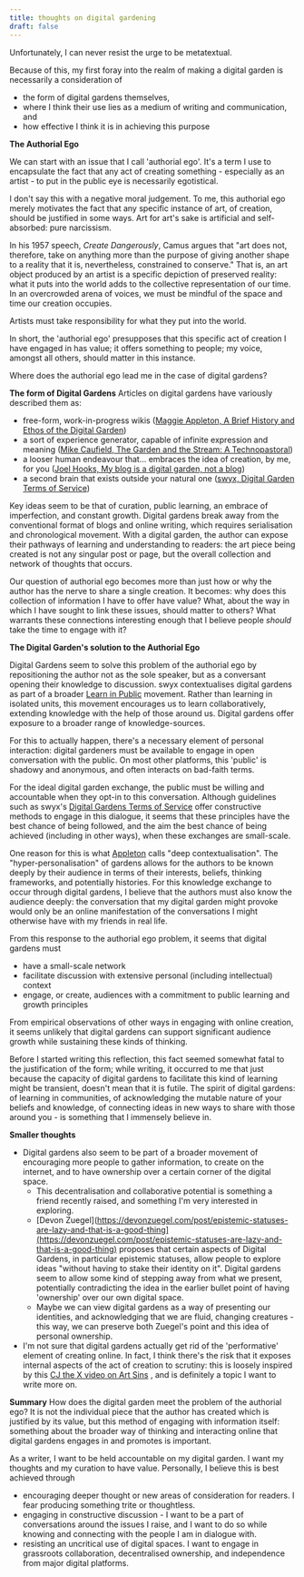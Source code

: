 ```yaml
---
title: thoughts on digital gardening
draft: false
---
```


Unfortunately, I can never resist the urge to be metatextual. 

Because of this, my first foray into the realm of making a digital garden is necessarily a consideration of
- the form of digital gardens themselves,
- where I think their use lies as a medium of writing and communication, and
- how effective I think it is in achieving this purpose

**The Authorial Ego**

We can start with an issue that I call 'authorial ego'. It's a term I use to encapsulate the fact that any act of creating something - especially as an artist - to put in the public eye is necessarily egotistical. 

I don't say this with a negative moral judgement. To me, this authorial ego merely motivates the fact that any specific instance of art, of creation, should be justified in some ways. Art for art's sake is artificial and self-absorbed: pure narcissism. 

In his 1957 speech, *Create Dangerously*, Camus argues that "art does not, therefore, take on anything more than the purpose of giving another shape to a reality that it is, nevertheless, constrained to conserve." That is, an art object produced by an artist is a specific depiction of preserved reality: what it puts into the world adds to the collective representation of our time. In an overcrowded arena of voices, we must be mindful of the space and time our creation occupies. 

Artists must take responsibility for what they put into the world. 

In short, the 'authorial ego' presupposes that this specific act of creation I have engaged in has value; it offers something to people; my voice, amongst all others, should matter in this instance. 

Where does the authorial ego lead me in the case of digital gardens? 

**The form of Digital Gardens**
Articles on digital gardens have variously described them as:
- free-form, work-in-progress wikis ([Maggie Appleton, A Brief History and Ethos of the Digital Garden](https://maggieappleton.com/garden-history))
- a sort of experience generator, capable of infinite expression and meaning ([Mike Caufield, The Garden and the Stream: A Technopastoral](https://hapgood.us/2015/10/17/the-garden-and-the-stream-a-technopastoral/))
- a looser human endeavour that... embraces the idea of creation, by me, for you ([Joel Hooks, My blog is a digital garden, not a blog](https://joelhooks.com/digital-garden))
- a second brain that exists outside your natural one ([swyx, Digital Garden Terms of Service](https://www.swyx.io/digital-garden-tos))

Key ideas seem to be that of curation, public learning, an embrace of imperfection, and constant growth. Digital gardens break away from the conventional format of blogs and online writing, which requires serialisation and chronological movement. With a digital garden, the author can expose their pathways of learning and understanding to readers: the art piece being created is not any singular post or page, but the overall collection and network of thoughts that occurs. 

Our question of authorial ego becomes more than just how or why the author has the nerve to share a single creation. It becomes: why does this collection of information I have to offer have value? What, about the way in which I have sought to link these issues, should matter to others? What warrants these connections interesting enough that I believe people _should_ take the time to engage with it?

**The Digital Garden's solution to the Authorial Ego**

Digital Gardens seem to solve this problem of the authorial ego by repositioning the author not as the sole speaker, but as a conversant opening their knowledge to discussion. swyx contextualises digital gardens as part of a broader [Learn in Public](https://www.swyx.io/learn-in-public) movement. Rather than learning in isolated units, this movement encourages us to learn collaboratively, extending knowledge with the help of those around us. Digital gardens offer exposure to a broader range of knowledge-sources.

For this to actually happen, there's a necessary element of personal interaction: digital gardeners must be available to engage in open conversation with the public. On most other platforms, this 'public' is shadowy and anonymous, and often interacts on bad-faith terms. 

For the ideal digital garden exchange, the public must be willing and accountable when they opt-in to this conversation. Although guidelines such as swyx's [Digital Gardens Terms of Service](https://www.swyx.io/digital-garden-tos) offer constructive methods to engage in this dialogue, it seems that these principles have the best chance of being followed, and the aim the best chance of being achieved (including in other ways), when these exchanges are small-scale.

One reason for this is what [Appleton](https://maggieappleton.com/garden-history) calls "deep contextualisation". The "hyper-personalisation" of gardens allows for the authors to be known deeply by their audience in terms of their interests, beliefs, thinking frameworks, and potentially histories. For this knowledge exchange to occur through digital gardens, I believe that the authors must also know the audience deeply: the conversation that my digital garden might provoke would only be an online manifestation of the conversations I might otherwise have with my friends in real life. 

From this response to the authorial ego problem, it seems that digital gardens must
- have a small-scale network
- facilitate discussion with extensive personal (including intellectual) context
- engage, or create, audiences with a commitment to public learning and growth principles

From empirical observations of other ways in engaging with online creation, it seems unlikely that digital gardens can support significant audience growth while sustaining these kinds of thinking. 

Before I started writing this reflection, this fact seemed somewhat fatal to the justification of the form; while writing, it occurred to me that just because the capacity of digital gardens to facilitate this kind of learning might be transient, doesn't mean that it is futile. The spirit of digital gardens: of learning in communities, of acknowledging the mutable nature of your beliefs and knowledge, of connecting ideas in new ways to share with those around you - is something that I immensely believe in. 

**Smaller thoughts**

- Digital gardens also seem to be part of a broader movement of encouraging more people to gather information, to create on the internet, and to have ownership over a certain corner of the digital space.
	- This decentralisation and collaborative potential is something a friend recently raised, and something I'm very interested in exploring.
	- [Devon Zuegel](https://devonzuegel.com/post/epistemic-statuses-are-lazy-and-that-is-a-good-thing](https://devonzuegel.com/post/epistemic-statuses-are-lazy-and-that-is-a-good-thing) proposes that certain aspects of Digital Gardens, in particular epistemic statuses, allow people to explore ideas "without having to stake their identity on it". Digital gardens seem to allow some kind of stepping away from what we present, potentially contradicting the idea in the earlier bullet point of having 'ownership' over our own digital space. 
	- Maybe we can view digital gardens as a way of presenting our identities, and acknowledging that we are fluid, changing creatures - this way, we can preserve both Zuegel's point and this idea of personal ownership. 
- I'm not sure that digital gardens actually get rid of the 'performative' element of creating online. In fact, I think there's the risk that it exposes internal aspects of the act of creation to scrutiny: this is loosely inspired by this [CJ the X video on Art Sins](https://www.youtube.com/watch?v=dMpJFbwR8OM) , and is definitely a topic I want to write more on. 

**Summary**
How does the digital garden meet the problem of the authorial ego? It is not the individual piece that the author has created which is justified by its value, but this method of engaging with information itself: something about the broader way of thinking and interacting online that digital gardens engages in and promotes is important.

As a writer, I want to be held accountable on my digital garden. I want my thoughts and my curation to have value. Personally, I believe this is best achieved through 
- encouraging deeper thought or new areas of consideration for readers. I fear producing something trite or thoughtless.
- engaging in constructive discussion - I want to be a part of conversations around the issues I raise, and I want to do so while knowing and connecting with the people I am in dialogue with. 
- resisting an uncritical use of digital spaces. I want to engage in grassroots collaboration, decentralised ownership, and independence from major digital platforms. 